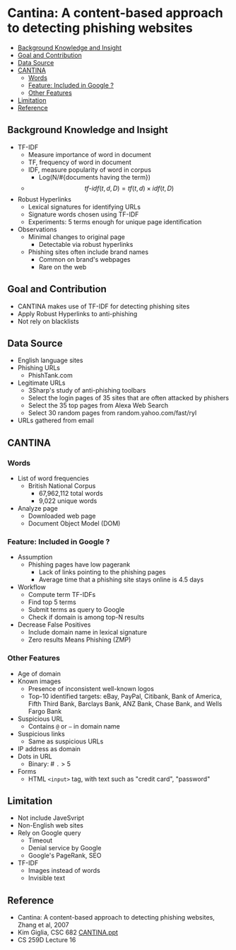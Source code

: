 # Cantina: A content-based approach to detecting phishing websites

<!-- TOC -->

- [Background Knowledge and Insight](#background-knowledge-and-insight)
- [Goal and Contribution](#goal-and-contribution)
- [Data Source](#data-source)
- [CANTINA](#cantina)
    - [Words](#words)
    - [Feature: Included in Google ?](#feature-included-in-google-)
    - [Other Features](#other-features)
- [Limitation](#limitation)
- [Reference](#reference)

<!-- /TOC -->

## Background Knowledge and Insight

* TF-IDF
    * Measure importance of word in document
    * TF, frequency of word in document
    * IDF, measure popularity of word in corpus
        * Log(N/#{documents having the term})
    * $$tf\textrm{-}idf (t, d, D) = tf(t, d) \times idf(t, D)$$
* Robust Hyperlinks
    * Lexical signatures for identifying URLs
    * Signature words chosen using TF-IDF
    * Experiments: 5 terms enough for unique page identification
* Observations
    * Minimal changes to original page
        * Detectable via robust hyperlinks
    * Phishing sites often include brand names
        * Common on brand's webpages
        * Rare on the web

## Goal and Contribution

* CANTINA makes use of TF-IDF for detecting phishing sites
* Apply Robust Hyperlinks to anti-phishing
* Not rely on blacklists

## Data Source

* English language sites
* Phishing URLs
    * PhishTank.com
* Legitimate URLs
    * 3Sharp's study of anti-phishing toolbars
    * Select the login pages of 35 sites that are often attacked by phishers
    * Select the 35 top pages from Alexa Web Search
    * Select 30 random pages from random.yahoo.com/fast/ryl
* URLs gathered from email

## CANTINA

### Words

* List of word frequencies
    * British National Corpus
        * 67,962,112 total words
        * 9,022 unique words
* Analyze page
    * Downloaded web page
    * Document Object Model (DOM)

### Feature: Included in Google ?

* Assumption
    * Phishing pages have low pagerank
        * Lack of links pointing to the phishing pages
        * Average time that a phishing site stays online is 4.5 days
* Workflow
    * Compute term TF-IDFs
    * Find top 5 terms
    * Submit terms as query to Google
    * Check if domain is among top-N results
* Decrease False Positives
    * Include domain name in lexical signature
    * Zero results Means Phishing (ZMP)

### Other Features

* Age of domain
* Known images
    * Presence of inconsistent well-known logos
    * Top-10 identified targets: eBay, PayPal, Citibank, Bank of America, Fifth Third Bank, Barclays Bank, ANZ Bank, Chase Bank, and Wells Fargo Bank
* Suspicious URL
    * Contains `@` or `–` in domain name
* Suspicious links
    * Same as suspicious URLs 
* IP address as domain
* Dots in URL
    * Binary: # `.` > 5
* Forms
    * HTML `<input>` tag, with text such as "credit card", "password"

## Limitation

* Not include JaveSvript
* Non-English web sites
* Rely on Google query
    * Timeout
    * Denial service by Google
    * Google's PageRank, SEO
* TF-IDF
    * Images instead of words
    * Invisible text

## Reference

* Cantina: A content-based approach to detecting phishing websites, Zhang et al, 2007
* Kim Giglia, CSC 682 [CANTINA.ppt](https://kosh.nku.edu/~waldenj/classes/2008/fall/csc682/presentations/CANTINA.ppt)
* CS 259D Lecture 16
